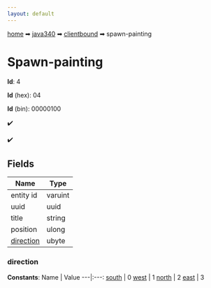 ```yaml
---
layout: default
---
```


[home](/) ➡ [java340](/protocol/java340) ➡ [clientbound](/protocol/java340/clientbound) ➡ spawn-painting

# Spawn-painting

**Id**: 4

**Id** (hex): 04

**Id** (bin): 00000100

✔️

✔️

## Fields

Name | Type
---|---
entity id | varuint
uuid | uuid
title | string
position | ulong
[direction](#direction) | ubyte

### direction

**Constants**:
Name | Value
---|:---:
[south](direction_south) | 0
[west](direction_west) | 1
[north](direction_north) | 2
[east](direction_east) | 3

